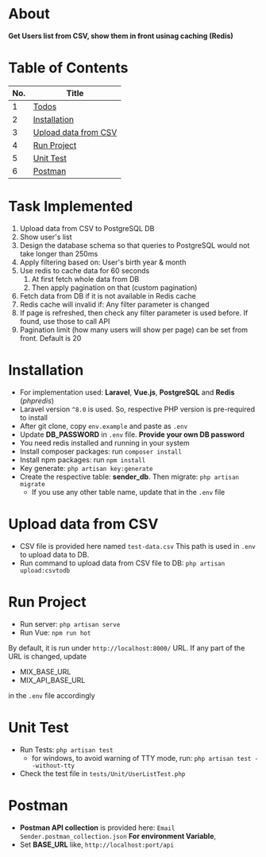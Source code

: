 # About
**Get Users list from CSV, show them in front usinag caching (Redis)**

# Table of Contents

| No. | Title                                         |
|-----|-----------------------------------------------|
| 1   | [Todos](#task-implemented)                    |
| 2   | [Installation](#installation)                 |
| 3   | [Upload data from CSV](#upload-data-from-CSV) |
| 4   | [Run Project](#run-project)                   |
| 5   | [Unit Test](#unit-test)                       |
| 6   | [Postman](#postman)                           |



# Task Implemented
1. Upload data from CSV to PostgreSQL DB
2. Show user's list
3. Design the database schema so that queries to PostgreSQL would not take longer than 250ms
4. Apply filtering based on: User's birth year & month
5. Use redis to cache data for 60 seconds
    1. At first fetch whole data from DB
    2. Then apply pagination on that (custom pagination)
6. Fetch data from DB if it is not available in Redis cache
7. Redis cache will invalid if: Any filter parameter is changed
8. If page is refreshed, then check any filter parameter is used before. If found, use those to call API
9. Pagination limit (how many users will show per page) can be set from front. Default is 20


# Installation
- For implementation used: **Laravel**, **Vue.js**, **PostgreSQL** and **Redis** (_phpredis_)
- Laravel version `^8.0` is used. So, respective PHP version is pre-required to install
- After git clone, copy `env.example` and paste as `.env`
- Update **DB_PASSWORD** in `.env` file. **Provide your own DB password**
- You need redis installed and running in your system
- Install composer packages: run `composer install`
- Install npm packages: run `npm install`
- Key generate: `php artisan key:generate`
- Create the respective table: **sender_db**. Then migrate: `php artisan migrate`
  - If you use any other table name, update that in the `.env` file

# Upload data from CSV
- CSV file is provided here named `test-data.csv` This path is used in `.env` to upload data to DB.
- Run command to upload data from CSV file to DB: `php artisan upload:csvtodb`

# Run Project
- Run server: `php artisan serve`
- Run Vue: `npm run hot`

By default, it is run under `http://localhost:8000/` URL. If any part of the URL is changed, update 
- MIX_BASE_URL
- MIX_API_BASE_URL

in the `.env` file accordingly

# Unit Test
- Run Tests: `php artisan test`
  - for windows, to avoid warning of TTY mode, run: `php artisan test --without-tty`
- Check the test file in `tests/Unit/UserListTest.php`

# Postman
- **Postman API collection** is provided here: `Email Sender.postman_collection.json`
**For environment Variable**,
- Set **BASE_URL** like, `http://localhost:port/api` 
